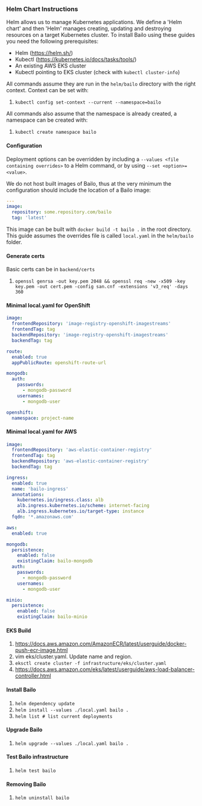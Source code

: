 ### Helm Chart Instructions

Helm allows us to manage Kubernetes applications. We define a 'Helm chart' and then 'Helm' manages creating, updating
and destroying resources on a target Kubernetes cluster. To install Bailo using these guides you need the following
prerequisites:

- Helm (https://helm.sh/)
- Kubectl (https://kubernetes.io/docs/tasks/tools/)
- An existing AWS EKS cluster
- Kubectl pointing to EKS cluster (check with `kubectl cluster-info`)

All commands assume they are run in the `helm/bailo` directory with the right context. Context can be set with:

1. `kubectl config set-context --current --namespace=bailo`

All commands also assume that the namespace is already created, a namespace can be created with:

1. `kubectl create namespace bailo`

#### Configuration

Deployment options can be overridden by including a `--values <file containing overrides>` to a Helm command, or by
using `--set <option>=<value>`.

We do not host built images of Bailo, thus at the very minimum the configuration should include the location of a Bailo
image:

```yaml
---
image:
  repository: some.repository.com/bailo
  tag: 'latest'
```

This image can be built with `docker build -t bailo .` in the root directory. This guide assumes the overrides file is
called `local.yaml` in the `helm/bailo` folder.

#### Generate certs

Basic certs can be in `backend/certs`

1. `openssl genrsa -out key.pem 2048 && openssl req -new -x509 -key key.pem -out cert.pem -config san.cnf -extensions 'v3_req' -days 360`

#### Minimal local.yaml for OpenShift

```yaml
image:
  frontendRepository: 'image-registry-openshift-imagestreams'
  frontendTag: tag
  backendRepository: 'image-registry-openshift-imagestreams'
  backendTag: tag

route:
  enabled: true
  appPublicRoute: openshift-route-url

mongodb:
  auth:
    passwords:
      - mongodb-password
    usernames:
      - mongodb-user

openshift:
  namespace: project-name
```

#### Minimal local.yaml for AWS

```yaml
image:
  frontendRepository: 'aws-elastic-container-registry'
  frontendTag: tag
  backendRepository: 'aws-elastic-container-registry'
  backendTag: tag

ingress:
  enabled: true
  name: 'bailo-ingress'
  annotations:
    kubernetes.io/ingress.class: alb
    alb.ingress.kubernetes.io/scheme: internet-facing
    alb.ingress.kubernetes.io/target-type: instance
  fqdn: '*.amazonaws.com'

aws:
  enabled: true

mongodb:
  persistence:
    enabled: false
    existingClaim: bailo-mongodb
  auth:
    passwords:
      - mongodb-password
    usernames:
      - mongodb-user

minio:
  persistence:
    enabled: false
    existingClaim: bailo-minio
```

#### EKS Build

1. https://docs.aws.amazon.com/AmazonECR/latest/userguide/docker-push-ecr-image.html
2. vim eks/cluster.yaml. Update name and region.
3. `eksctl create cluster -f infrastructure/eks/cluster.yaml`
4. https://docs.aws.amazon.com/eks/latest/userguide/aws-load-balancer-controller.html

#### Install Bailo

1. `helm dependency update`
2. `helm install --values ./local.yaml bailo .`
3. `helm list # list current deployments`

#### Upgrade Bailo

1. `helm upgrade --values ./local.yaml bailo .`

#### Test Bailo infrastructure

1. `helm test bailo`

#### Removing Bailo

1. `helm uninstall bailo`
